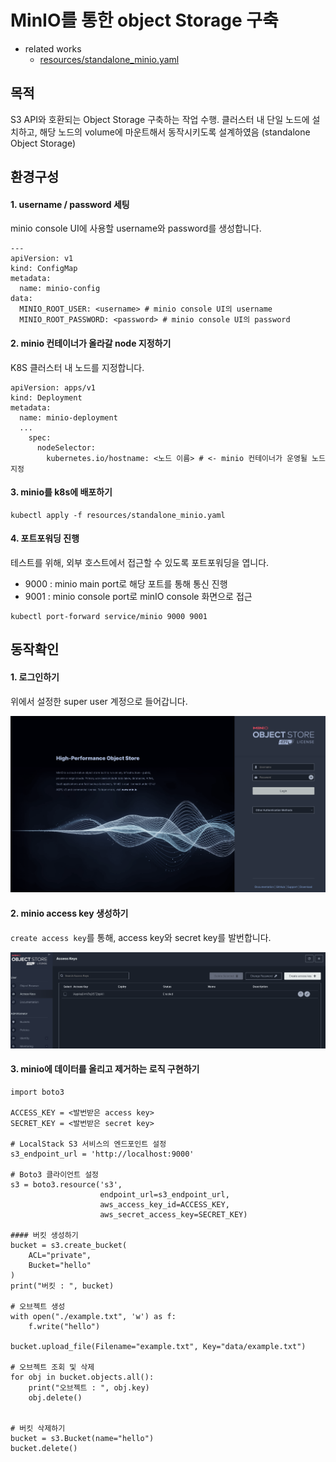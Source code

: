 # MinIO를 통한 object Storage 구축

* related works
    - [resources/standalone_minio.yaml](../resources/standalone_minio.yaml)

## 목적

S3 API와 호환되는 Object Storage 구축하는 작업 수행. 클러스터 내 단일 노드에 설치하고, 해당 노드의 volume에 마운트해서 동작시키도록 설계하였음
(standalone Object Storage)

## 환경구성

#### 1. username / password 세팅

minio console UI에 사용할 username와 password를 생성합니다.

````shell
---
apiVersion: v1
kind: ConfigMap
metadata:
  name: minio-config
data:
  MINIO_ROOT_USER: <username> # minio console UI의 username
  MINIO_ROOT_PASSWORD: <password> # minio console UI의 password 
````

#### 2. minio 컨테이너가 올라갈 node 지정하기

K8S 클러스터 내 노드를 지정합니다.

````shell
apiVersion: apps/v1
kind: Deployment
metadata:
  name: minio-deployment
  ...
    spec:
      nodeSelector:
        kubernetes.io/hostname: <노드 이름> # <- minio 컨테이너가 운영될 노드 지정 
````

#### 3. minio를 k8s에 배포하기

````shell
kubectl apply -f resources/standalone_minio.yaml
````

#### 4. 포트포워딩 진행

테스트를 위해, 외부 호스트에서 접근할 수 있도록 포트포워딩을 엽니다.

* 9000 : minio main port로 해당 포트를 통해 통신 진행
* 9001 : minio console port로 minIO console 화면으로 접근

````shell
kubectl port-forward service/minio 9000 9001
````

## 동작확인

#### 1. 로그인하기

위에서 설정한 super user 계정으로 들어갑니다.

![minio_login.png](../images/minio_login.png)

#### 2. minio access key 생성하기

`create access key`를 통해, access key와 secret key를 발번합니다.

![](../images/minio%20Access%20Key.png)

#### 3. minio에 데이터를 올리고 제거하는 로직 구현하기

````shell
import boto3

ACCESS_KEY = <발번받은 access key>
SECRET_KEY = <발번받은 secret key>

# LocalStack S3 서비스의 엔드포인트 설정
s3_endpoint_url = 'http://localhost:9000' 

# Boto3 클라이언트 설정
s3 = boto3.resource('s3', 
                    endpoint_url=s3_endpoint_url,
                    aws_access_key_id=ACCESS_KEY, 
                    aws_secret_access_key=SECRET_KEY)

#### 버킷 생성하기
bucket = s3.create_bucket(
    ACL="private",
    Bucket="hello"
)
print("버킷 : ", bucket)

# 오브젝트 생성
with open("./example.txt", 'w') as f:
    f.write("hello")
    
bucket.upload_file(Filename="example.txt", Key="data/example.txt")    

# 오브젝트 조회 및 삭제
for obj in bucket.objects.all():
    print("오브젝트 : ", obj.key)
    obj.delete()


# 버킷 삭제하기
bucket = s3.Bucket(name="hello")
bucket.delete()
````